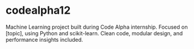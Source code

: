 # codealpha12
 Machine Learning project built during Code Alpha internship. Focused on [topic], using Python and scikit-learn. Clean code, modular design, and performance insights included.
